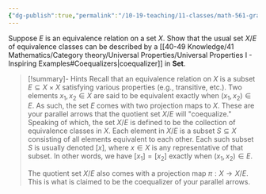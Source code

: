 ```yaml
---
{"dg-publish":true,"permalink":"/10-19-teaching/11-classes/math-561-graduate-algebra/exercises/equivalence-relations-on-sets/","updated":"2024-10-07T13:02:03-07:00"}
---
```


Suppose $E$ is an equivalence relation on a set $X$. Show that the usual set $X/E$ of equivalence classes can be described by a [[40-49 Knowledge/41 Mathematics/Category theory/Universal Properties/Universal Properties I - Inspiring Examples#Coequalizers\|coequalizer]] in $\textbf{Set}$.

>[!summary]- Hints
>Recall that an equivalence relation on $X$ is a subset $E\subseteq X\times X$ satisfying various properties (e.g., transitive, etc.). Two elements $x_1,x_2\in X$ are said to be equivalent exactly when $(x_1, x_2)\in E$. As such, the set $E$ comes with two projection maps to $X$. These are your parallel arrows that the quotient set $X/E$ will "coequalize." Speaking of which, the set $X/E$ is defined to be the collection of equivalence classes in $X$. Each element in $X/E$ is a subset $S\subseteq X$ consisting of all elements equivalent to each other. Each such subset $S$ is usually denoted $[x]$, where $x\in X$ is any representative of that subset. In other words, we have $[x_1]=[x_2]$ exactly when $(x_1,x_2)\in E$.
>
>The quotient set $X/E$ also comes with a projection map $\pi:X\to X/E$. This is what is claimed to be the coequalizer of your parallel arrows.